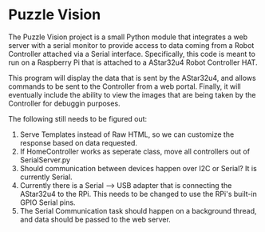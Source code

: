 # Puzzle Vision

The Puzzle Vision project is a small Python module that integrates a web server with a serial monitor to provide access 
to data coming from a Robot Controller attached via a Serial interface. Specifically, this code is meant to run on a
Raspberry Pi that is attached to a AStar32u4 Robot Controller HAT. 

This program will display the data that is sent by the AStar32u4, and allows commands to be sent to the Controller
from a web portal. Finally, it will eventually include the ability to view the images that are being taken by
the Controller for debuggin purposes.

The following still needs to be figured out:

1. Serve Templates instead of Raw HTML, so we can customize the response based on data requested.
2. If HomeController works as seperate class, move all controllers out of SerialServer.py
3. Should communication between devices happen over I2C or Serial? It is currently Serial.
4. Currently there is a Serial --> USB adapter that is connecting the AStar32u4 to the RPi. This needs to be changed to
use the RPi's built-in GPIO Serial pins.
5. The Serial Communication task should happen on a background thread, and data should be passed to the web server.
